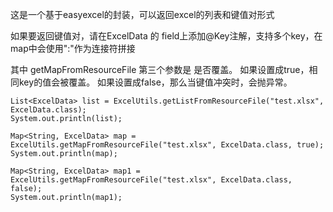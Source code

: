 这是一个基于easyexcel的封装，可以返回excel的列表和键值对形式

如果要返回键值对，请在ExcelData 的 field上添加@Key注解，支持多个key，在map中会使用":"作为连接符拼接

其中 getMapFromResourceFile 第三个参数是 是否覆盖。
如果设置成true，相同key的值会被覆盖。
如果设置成false，那么当键值冲突时，会抛异常。

```
List<ExcelData> list = ExcelUtils.getListFromResourceFile("test.xlsx", ExcelData.class);
System.out.println(list);

Map<String, ExcelData> map = ExcelUtils.getMapFromResourceFile("test.xlsx", ExcelData.class, true);
System.out.println(map);

Map<String, ExcelData> map1 = ExcelUtils.getMapFromResourceFile("test.xlsx", ExcelData.class, false);
System.out.println(map1);
```